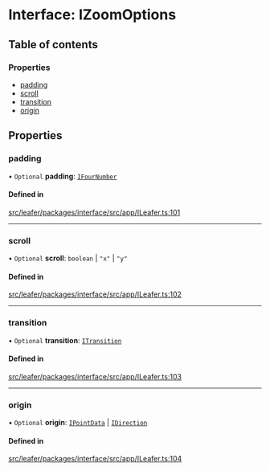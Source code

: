 # Interface: IZoomOptions

## Table of contents

### Properties

- [padding](IZoomOptions.md#padding)
- [scroll](IZoomOptions.md#scroll)
- [transition](IZoomOptions.md#transition)
- [origin](IZoomOptions.md#origin)

## Properties

### padding

• `Optional` **padding**: [`IFourNumber`](../modules.md#ifournumber)

#### Defined in

[src/leafer/packages/interface/src/app/ILeafer.ts:101](https://github.com/leaferjs/leafer/blob/ddf9650d989917c451947b101193d83f38b9fdcf/packages/interface/src/app/ILeafer.ts#L101)

___

### scroll

• `Optional` **scroll**: `boolean` \| ``"x"`` \| ``"y"``

#### Defined in

[src/leafer/packages/interface/src/app/ILeafer.ts:102](https://github.com/leaferjs/leafer/blob/ddf9650d989917c451947b101193d83f38b9fdcf/packages/interface/src/app/ILeafer.ts#L102)

___

### transition

• `Optional` **transition**: [`ITransition`](../modules.md#itransition)

#### Defined in

[src/leafer/packages/interface/src/app/ILeafer.ts:103](https://github.com/leaferjs/leafer/blob/ddf9650d989917c451947b101193d83f38b9fdcf/packages/interface/src/app/ILeafer.ts#L103)

___

### origin

• `Optional` **origin**: [`IPointData`](IPointData.md) \| [`IDirection`](../modules.md#idirection)

#### Defined in

[src/leafer/packages/interface/src/app/ILeafer.ts:104](https://github.com/leaferjs/leafer/blob/ddf9650d989917c451947b101193d83f38b9fdcf/packages/interface/src/app/ILeafer.ts#L104)
